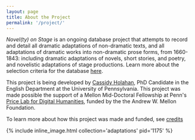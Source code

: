 ```yaml
---
layout: page
title: About the Project
permalink: '/project/'
---
```


_Novel(ty) on Stage_ is an ongoing database project that attempts to record and detail all dramatic adaptations of non-dramatic texts, and all adaptations of dramatic works into non-dramatic prose forms, from 1660-1843: including dramatic adaptations of novels, short stories, and poetry, and novelistic adaptations of stage productions. Learn more about the selection criteria for the database [here](/wax/database/).


This project is being developed by [Cassidy Holahan](http://www.cassidyholahan.com/), PhD Candidate in the English Department at the University of Pennsylvania. This project was made possible the support of a Mellon Mid-Doctoral Fellowship  at Penn's [Price Lab for Digital Humanities](https://pricelab.sas.upenn.edu/mellon-mid-doctoral-fellowships), funded by the the Andrew W. Mellon Foundation. 

To learn more about how this project was made and funded, see [credits](/wax/credits/)

{% include inline_image.html collection='adaptations' pid='1175' %}
